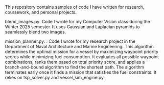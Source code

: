 This repository contains samples of code I have written for research, coursework, and personal projects.

blend_images.py: Code I wrote for my Computer Vision class during the Winter 2025 semester. It uses Gaussian and Laplacian pyramids to seamlessly blend two images.

mission_planner.py: : Code I wrote for my research project in the Department of Naval Architecture and Marine Engineering. This algorithm determines the optimal mission for a vessel by maximizing waypoint priority scores while minimizing fuel consumption. It evaluates all possible waypoint combinations, ranks them based on total priority score, and applies a branch-and-bound algorithm to find the shortest path. The algorithm terminates early once it finds a mission that satisfies the fuel constraints. It relies on tsp_solver.py and vessel_sim_engine.py.